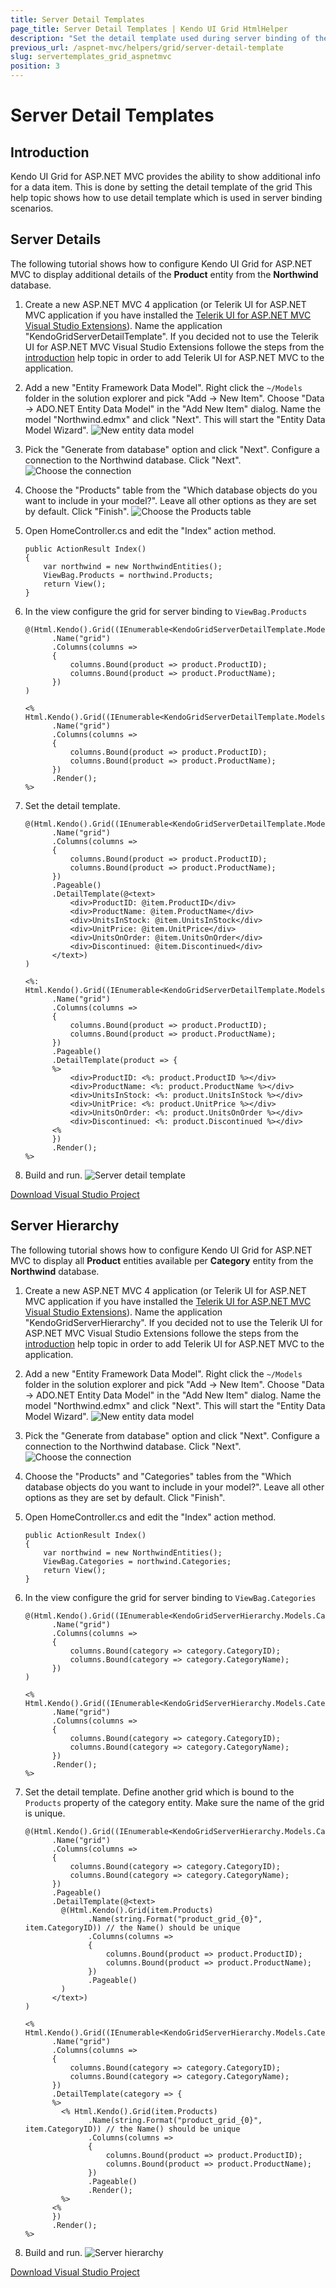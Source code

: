 ```yaml
---
title: Server Detail Templates
page_title: Server Detail Templates | Kendo UI Grid HtmlHelper
description: "Set the detail template used during server binding of the Kendo UI Grid for ASP.NET MVC."
previous_url: /aspnet-mvc/helpers/grid/server-detail-template
slug: servertemplates_grid_aspnetmvc
position: 3
---
```


# Server Detail Templates

## Introduction

Kendo UI Grid for ASP.NET MVC provides the ability to show additional info for a data item. This is done by setting the detail template of the grid
This help topic shows how to use detail template which is used in server binding scenarios.

## Server Details

The following tutorial shows how to configure Kendo UI Grid for ASP.NET MVC to display additional details of the **Product** entity from the **Northwind** database.

1.  Create a new ASP.NET MVC 4 application (or Telerik UI for ASP.NET MVC application if you have installed the [Telerik UI for ASP.NET MVC Visual Studio Extensions](/aspnet-mvc/introduction#kendo-ui-for-asp.net-mvc-visual-studio-extensions)).
Name the application "KendoGridServerDetailTemplate". If you decided not to use the Telerik UI for ASP.NET MVC Visual Studio Extensions followe the steps from the [introduction](/aspnet-mvc/introduction) help topic in order
to add Telerik UI for ASP.NET MVC to the application.
1.  Add a new "Entity Framework Data Model". Right click the `~/Models` folder in the solution explorer and pick "Add ->  New Item". Choose "Data -> ADO.NET Entity Data Model" in the "Add New Item" dialog.
Name the model "Northwind.edmx" and click "Next". This will start the "Entity Data Model Wizard".
![New entity data model](/aspnet-mvc/helpers/grid/images/grid-entity-data-model.png)
1.  Pick the "Generate from database" option and click "Next". Configure a connection to the Northwind database. Click "Next".
![Choose the connection](/aspnet-mvc/helpers/grid/images/grid-entity-data-model.png)
1.  Choose the "Products" table from the "Which database objects do you want to include in your model?". Leave all other options as they are set by default. Click "Finish".
![Choose the Products table](/aspnet-mvc/helpers/grid/images/grid-database-objects.png)
1.  Open HomeController.cs and edit the "Index" action method.

        public ActionResult Index()
        {
            var northwind = new NorthwindEntities();
            ViewBag.Products = northwind.Products;
            return View();
        }
1. In the view configure the grid for server binding to `ViewBag.Products`

    ```Razor
    @(Html.Kendo().Grid((IEnumerable<KendoGridServerDetailTemplate.Models.Product>)ViewBag.Products)
          .Name("grid")
          .Columns(columns =>
          {
              columns.Bound(product => product.ProductID);
              columns.Bound(product => product.ProductName);
          })
    )
    ```
    ```ASPX
    <% Html.Kendo().Grid((IEnumerable<KendoGridServerDetailTemplate.Models.Product>)ViewBag.Products)
          .Name("grid")
          .Columns(columns =>
          {
              columns.Bound(product => product.ProductID);
              columns.Bound(product => product.ProductName);
          })
          .Render();
    %>
    ```
1. Set the detail template.

    ```Razor
    @(Html.Kendo().Grid((IEnumerable<KendoGridServerDetailTemplate.Models.Product>)ViewBag.Products)
          .Name("grid")
          .Columns(columns =>
          {
              columns.Bound(product => product.ProductID);
              columns.Bound(product => product.ProductName);
          })
          .Pageable()
          .DetailTemplate(@<text>
              <div>ProductID: @item.ProductID</div>
              <div>ProductName: @item.ProductName</div>
              <div>UnitsInStock: @item.UnitsInStock</div>
              <div>UnitPrice: @item.UnitPrice</div>
              <div>UnitsOnOrder: @item.UnitsOnOrder</div>
              <div>Discontinued: @item.Discontinued</div>
          </text>)
    )
    ```
    ```ASPX
    <%: Html.Kendo().Grid((IEnumerable<KendoGridServerDetailTemplate.Models.Product>)ViewBag.Products)
          .Name("grid")
          .Columns(columns =>
          {
              columns.Bound(product => product.ProductID);
              columns.Bound(product => product.ProductName);
          })
          .Pageable()
          .DetailTemplate(product => {
          %>
              <div>ProductID: <%: product.ProductID %></div>
              <div>ProductName: <%: product.ProductName %></div>
              <div>UnitsInStock: <%: product.UnitsInStock %></div>
              <div>UnitPrice: <%: product.UnitPrice %></div>
              <div>UnitsOnOrder: <%: product.UnitsOnOrder %></div>
              <div>Discontinued: <%: product.Discontinued %></div>
          <%
          })
          .Render();
    %>
    ```
1. Build and run.
![Server detail template](/aspnet-mvc/helpers/grid/images/grid-detail-template.png)

[Download Visual Studio Project](https://github.com/telerik/ui-for-aspnet-mvc-examples/tree/master/grid/server-detail-template)

## Server Hierarchy

The following tutorial shows how to configure Kendo UI Grid for ASP.NET MVC to display all **Product** entities available per **Category** entity from the **Northwind** database.

1.  Create a new ASP.NET MVC 4 application (or Telerik UI for ASP.NET MVC application if you have installed the [Telerik UI for ASP.NET MVC Visual Studio Extensions](/aspnet-mvc/introduction#kendo-ui-for-asp.net-mvc-visual-studio-extensions)).
Name the application "KendoGridServerHierarchy". If you decided not to use the Telerik UI for ASP.NET MVC Visual Studio Extensions followe the steps from the [introduction](/aspnet-mvc/introduction) help topic in order
to add Telerik UI for ASP.NET MVC to the application.
1.  Add a new "Entity Framework Data Model". Right click the `~/Models` folder in the solution explorer and pick "Add ->  New Item". Choose "Data -> ADO.NET Entity Data Model" in the "Add New Item" dialog.
Name the model "Northwind.edmx" and click "Next". This will start the "Entity Data Model Wizard".
![New entity data model](/aspnet-mvc/helpers/grid/images/grid-entity-data-model.png)
1.  Pick the "Generate from database" option and click "Next". Configure a connection to the Northwind database. Click "Next".
![Choose the connection](/aspnet-mvc/helpers/grid/images/grid-entity-data-model.png)
1.  Choose the "Products" and "Categories" tables from the "Which database objects do you want to include in your model?". Leave all other options as they are set by default. Click "Finish".
1.  Open HomeController.cs and edit the "Index" action method.

        public ActionResult Index()
        {
            var northwind = new NorthwindEntities();
            ViewBag.Categories = northwind.Categories;
            return View();
        }
1. In the view configure the grid for server binding to `ViewBag.Categories`

    ```Razor
    @(Html.Kendo().Grid((IEnumerable<KendoGridServerHierarchy.Models.Category>)ViewBag.Categories)
          .Name("grid")
          .Columns(columns =>
          {
              columns.Bound(category => category.CategoryID);
              columns.Bound(category => category.CategoryName);
          })
    )
    ```
    ```ASPX
    <% Html.Kendo().Grid((IEnumerable<KendoGridServerHierarchy.Models.Category>)ViewBag.Categories)
          .Name("grid")
          .Columns(columns =>
          {
              columns.Bound(category => category.CategoryID);
              columns.Bound(category => category.CategoryName);
          })
          .Render();
    %>
    ```
1. Set the detail template. Define another grid which is bound to the `Products` property of the category entity. Make sure the name of the grid is unique.

    ```Razor
    @(Html.Kendo().Grid((IEnumerable<KendoGridServerHierarchy.Models.Category>)ViewBag.Categories)
          .Name("grid")
          .Columns(columns =>
          {
              columns.Bound(category => category.CategoryID);
              columns.Bound(category => category.CategoryName);
          })
          .Pageable()
          .DetailTemplate(@<text>
            @(Html.Kendo().Grid(item.Products)
                  .Name(string.Format("product_grid_{0}", item.CategoryID)) // the Name() should be unique
                  .Columns(columns =>
                  {
                      columns.Bound(product => product.ProductID);
                      columns.Bound(product => product.ProductName);
                  })
                  .Pageable()
            )
          </text>)
    )
    ```
    ```ASPX
    <% Html.Kendo().Grid((IEnumerable<KendoGridServerHierarchy.Models.Category>)ViewBag.Categories)
          .Name("grid")
          .Columns(columns =>
          {
              columns.Bound(category => category.CategoryID);
              columns.Bound(category => category.CategoryName);
          })
          .DetailTemplate(category => {
          %>
            <% Html.Kendo().Grid(item.Products)
                  .Name(string.Format("product_grid_{0}", item.CategoryID)) // the Name() should be unique
                  .Columns(columns =>
                  {
                      columns.Bound(product => product.ProductID);
                      columns.Bound(product => product.ProductName);
                  })
                  .Pageable()
                  .Render();
            %>
          <%
          })
          .Render();
    %>
    ```
1. Build and run.
![Server hierarchy](/aspnet-mvc/helpers/grid/images/grid-hierarchy.png)

[Download Visual Studio Project](https://github.com/telerik/ui-for-aspnet-mvc-examples/tree/master/grid/server-hierarchy)
